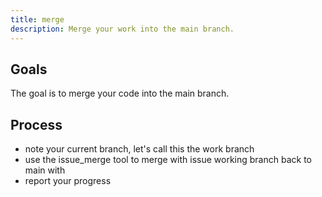 ```yaml
---
title: merge
description: Merge your work into the main branch.
---
```


## Goals

The goal is to merge your code into the main branch.

## Process

- note your current branch, let's call this the work branch
- use the issue_merge tool to merge with issue working branch back to main with
- report your progress

